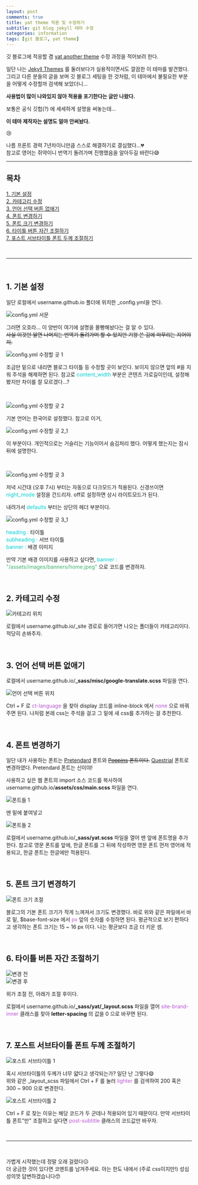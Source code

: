 ```yaml
---
layout: post
comments: true
title: yat theme 적용 및 수정하기
subtitle: git blog jekyll 테마 수정
categories: information
tags: [git 블로그, yat theme]
---
```


깃 블로그에 적응할 겸 [yat another theme](https://github.com/jeffreytse/jekyll-theme-yat) 수정 과정을 적어보려 한다.

일단 나는 [Jekyll Themes](http://jekyllthemes.org/) 를 둘러보다가 실용적이면서도 깔끔한 이 테마를 발견했다. 그리고 다른 분들의 글을 보며 깃 블로그 세팅을 한 것처럼, 이 테마에서 불필요한 부분을 어떻게 수정할까 검색해 보았더니...

**사용법이 많이 나와있지 않아 적용을 포기한다는 글만 나왔다.**

보통은 공식 깃헙(?) 에 세세하게 설명을 써놓는데...

**이 테마 제작자는 설명도 얼마 안써놨다.**

😢

나름 프론트 경력 7년차이니만큼 스스로 해결하기로 결심했다...💔<br>
참고로 영어는 쥐약이니 번역기 돌려가며 진행했음을 알아두길 바란다😅



- - -


## 목차

[1. 기본 설정](#h-1-기본-설정)<br>
[2. 카테고리 수정](#h-2-카테고리-수정)<br>
[3. 언어 선택 버튼 없애기](#h-3-언어-선택-버튼-없애기)<br>
[4. 폰트 변경하기](#h-4-폰트-변경하기)<br>
[5. 폰트 크기 변경하기](#h-5-폰트-크기-변경하기)<br>
[6. 타이틀 버튼 자간 조절하기](#h-6-타이틀-버튼-자간-조절하기)<br>
[7. 포스트 서브타이틀 폰트 두께 조절하기](#h-7-포스트-서브타이틀-폰트-두께-조절하기)

<br>

- - -

<br>

## 1. 기본 설정

일단 로컬에서 username.github.io 폴더에 위치한 \_config.yml을 연다.

![config.yml 서문](https://jsh0924.github.io/assets/images/posts/240204_1.png)

그러면 오호라... 이 양반이 여기에 설명을 몰빵해놨다는 걸 알 수 있다.<br>
~~사실 이것만 알면 나머지는 번역기 돌려가며 할 수 있지만 기왕 쓴 김에 마무리는 지어야지.~~



![config.yml 수정할 곳 1](https://jsh0924.github.io/assets/images/posts/240204_2.png)

조금만 밑으로 내리면 블로그 타이틀 등 수정할 곳이 보인다.
보이지 않으면 앞의 #을 지워 주석을 해제하면 된다.
참고로 <span style="color: DarkTurquoise;">content_width</span> 부분은 콘텐츠 가로길이인데, 설정해 봤지만 차이를 잘 모르겠다...?


<br>

![config.yml 수정할 곳 2](https://jsh0924.github.io/assets/images/posts/240204_3.png)

기본 언어는 한국어로 설정했다. 참고로 이거,

![config.yml 수정할 곳 2_1](https://jsh0924.github.io/assets/images/posts/240204_3_1.png)

이 부분이다. 개인적으로는 거슬리는 기능이어서 숨김처리 했다. 어떻게 했는지는 잠시 뒤에 설명한다.


<br>

![config.yml 수정할 곳 3](https://jsh0924.github.io/assets/images/posts/240204_4.png)

저녁 시간대 (오후 7시) 부터는 자동으로 다크모드가 적용된다. 신경쓰이면 <span style="color: DarkTurquoise;">night_mode</span> 설정을 건드리자. off로 설정하면 상시 라이트모드가 된다.



내려가서 <span style="color: DarkTurquoise;">defaults</span> 부터는 상단의 헤더 부분이다.

![config.yml 수정할 곳 3_1](https://jsh0924.github.io/assets/images/posts/240204_4_1.png)

<span style="color: DarkTurquoise;">heading : </span>타이틀<br>
<span style="color: DarkTurquoise;">subheading : </span>서브 타이틀<br>
<span style="color: DarkTurquoise;">banner : </span>배경 이미지

만약 기본 배경 이미지를 사용하고 싶다면, <span style="color: DarkTurquoise;">banner : </span><span style="color: MediumSeaGreen;">"/assets/images/banners/home.jpeg"</span> 으로 코드를 변경하자.


<br>

## 2. 카테고리 수정

![카테고리 위치](https://jsh0924.github.io/assets/images/posts/240204_5.png)

로컬에서 username.github.io/\_site 경로로 들어가면 나오는 폴더들이 카테고리이다. 적당히 손봐주자.


<br>

## 3. 언어 선택 버튼 없애기

로컬에서 username.github.io/**\_sass/misc/google-translate.scss** 파일을 연다.

![언어 선택 버튼 위치](https://jsh0924.github.io/assets/images/posts/240204_6.png)

Ctrl + F 로 <span style="color: MediumOrchid">ct-language</span> 을 찾아 display 코드를 inline-block 에서 <span style="color: MediumOrchid">none</span> 으로 바꿔주면 된다. 나처럼 본래 css는 주석을 걸고 그 밑에 새 css를 추가하는 걸 추천한다.


<br>

## 4. 폰트 변경하기

일단 내가 사용하는 폰트는 [Pretendard](https://github.com/orioncactus/pretendard) 폰트와 ~~[Poppins](https://fonts.google.com/specimen/Poppins?query=Poppins) 폰트이다.~~ [Questrial](https://fonts.google.com/specimen/Questrial?query=Questrial) 폰트로 변경하였다. Pretendard 폰트는 신이야!

사용하고 싶은 웹 폰트의 import 소스 코드를 복사하여 username.github.io/**assets/css/main.scss** 파일을 연다.

![폰트들 1](https://jsh0924.github.io/assets/images/posts/240204_7.png)

맨 밑에 붙여넣고

![폰트들 2](https://jsh0924.github.io/assets/images/posts/240204_7_1.png)

로컬에서 username.github.io/**\_sass/yat.scss** 파일을 열어 맨 앞에 폰트명을 추가한다.
참고로 영문 폰트를 앞에, 한글 폰트를 그 뒤에 작성하면 영문 폰트 먼저 영어에 적용되고, 한글 폰트는 한글에만 적용된다.

<br>

## 5. 폰트 크기 변경하기

![폰트 크기 조절](https://jsh0924.github.io/assets/images/posts/240204_8.png)

블로그의 기본 폰트 크기가 작게 느껴져서 크기도 변경했다.
바로 위와 같은 파일에서 바로 밑, $base-font-size 에서 <span style="color: MediumOrchid">px</span> 앞의 숫자를 수정하면 된다.
평균적으로 보기 편하다고 생각하는 폰트 크기는 15 ~ 16 px 이다. 나는 평균보다 조금 더 키운 셈.

<br>

## 6. 타이틀 버튼 자간 조절하기

![변경 전](https://jsh0924.github.io/assets/images/posts/240204_9_1.png)<br>
![변경 후](https://jsh0924.github.io/assets/images/posts/240204_9.png)<br>

위가 조절 전, 아래가 조절 후이다.

로컬에서 username.github.io/**\_sass/yat/\_layout.scss** 파일을 열어 <span style="color: MediumOrchid">site-brand-inner</span> 클래스를 찾아 **letter-spacing** 의 값을 0 으로 바꾸면 된다.

<br>

## 7. 포스트 서브타이틀 폰트 두께 조절하기

![포스트 서브타이틀 1](https://jsh0924.github.io/assets/images/posts/240204_10.png)

혹시 서브타이틀의 두께가 너무 얇다고 생각되는가? 일단 난 그렇다😄<br>
위와 같은 \_layout_scss 파일에서 Ctrl + F 를 눌러 <span style="color: MediumOrchid">lighter</span> 를 검색하여 200 혹은 300 ~ 900 으로 변경한다.

![포스트 서브타이틀 2](https://jsh0924.github.io/assets/images/posts/240204_10_1.png)

Ctrl + F 로 찾는 이유는 해당 코드가 두 군데나 적용되어 있기 때문이다. 만약 서브타이틀 폰트"만" 조절하고 싶다면 <span style="color: MediumOrchid">post-subtitle</span> 클래스의 코드값만 바꾸자.


<br>

- - -

<br>

가볍게 시작했는데 정말 오래 걸렸다😑<br>
더 궁금한 것이 있다면 코멘트를 남겨주세요. 아는 한도 내에서 (주로 css이지만!) 성심성의껏 답변하겠습니다😙